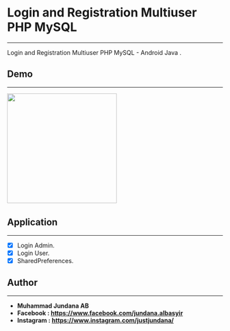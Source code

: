 # Login and Registration Multiuser PHP MySQL
--------------------------------------------------------------------------------------------
Login and Registration Multiuser PHP MySQL - Android Java . 

## Demo
--------------------------------------------------------------------------------------------
<img src="https://raw.githubusercontent.com/jundanaalbasyir/Login-and-Registration-Multiuser-with-PHP-MySQL/master/demo/demo%20-%20Login-and-Registration-Multiuser-with-PHP-MySQL.gif"
width="256">&nbsp;&nbsp;&nbsp;

## Application
--------------------------------------------------------------------------------------------
* [x] Login Admin.
* [x] Login User.
* [x] SharedPreferences.

## Author
--------------------------------------------------------------------------------------------
* **Muhammad Jundana AB**
* **Facebook : https://www.facebook.com/jundana.albasyir**
* **Instagram : https://www.instagram.com/justjundana/**
